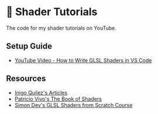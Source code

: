 # 🎨 Shader Tutorials

The code for my shader tutorials on YouTube.

## Setup Guide

- [YouTube Video - How to Write GLSL Shaders in VS Code](https://www.youtube.com/watch?v=7UvpTTEE1Hs)

## Resources

- [Inigo Quilez's Articles](https://iquilezles.org/articles/)
- [Patricio Vivo's The Book of Shaders](https://thebookofshaders.com/)
- [Simon Dev's GLSL Shaders from Scratch Course](https://simondev.teachable.com/)
